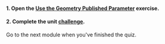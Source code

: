 <head><base target="_blank"> </head>

#### **1. Open the [Use the Geometry Published Parameter](https://safe.my.trailhead.com/content/safe/modules/build-versatile-self-serve-workflows/exercise-use-the-geometry-published-parameter?trail_id=fme-server-authoring) exercise.**

  


#### **2. Complete the unit** [**challenge**](https://safe.my.trailhead.com/content/safe/modules/build-versatile-self-serve-workflows/exercise-use-the-geometry-published-parameter?trail_id=fme-server-authoring#challenge).

Go to the next module when you've finished the quiz.


